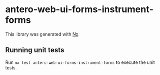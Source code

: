 # antero-web-ui-forms-instrument-forms

This library was generated with [Nx](https://nx.dev).

## Running unit tests

Run `nx test antero-web-ui-forms-instrument-forms` to execute the unit tests.
